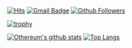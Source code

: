 [![Hits](https://hits.seeyoufarm.com/api/count/incr/badge.svg?url=https%3A%2F%2Fgithub.com%2FOthereum)](https://github.com/Othereum)
[![Gmail Badge](https://img.shields.io/badge/-Gmail-d14836?style=flat-square&logo=Gmail&logoColor=white&link=mailto:seokjin.dev@gmail.com)](mailto:seokjin.dev@gmail.com)
[![Github Followers](https://img.shields.io/github/followers/Othereum?color=06d6a0&label=Github%20Followers&style=for-the-badge)](https://github.com/Othereum?tab=followers)

[![trophy](https://github-profile-trophy.vercel.app/?username=Othereum)](https://github.com/ryo-ma/github-profile-trophy)

[![Othereum's github stats](https://github-readme-stats.vercel.app/api?username=Othereum&show_icons=true&hide_border=true)](https://github.com/Othereum)
[![Top Langs](https://github-readme-stats.vercel.app/api/top-langs/?username=Othereum&hide_border=true&layout=compact)](https://github.com/Othereum)
